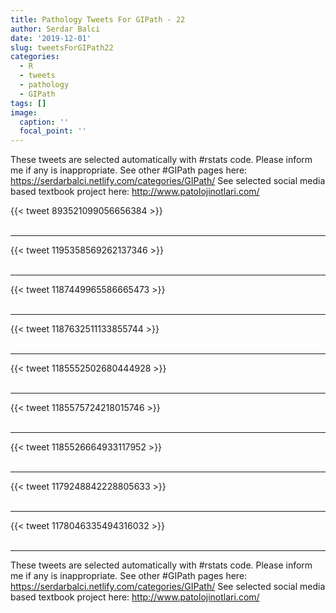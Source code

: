 ```yaml
---
title: Pathology Tweets For GIPath - 22
author: Serdar Balci
date: '2019-12-01'
slug: tweetsForGIPath22
categories:
  - R
  - tweets
  - pathology
  - GIPath
tags: []
image:
  caption: ''
  focal_point: ''
---
```



These tweets are selected automatically with #rstats code. Please inform me if any is inappropriate.
See other #GIPath pages here: https://serdarbalci.netlify.com/categories/GIPath/ 
See selected social media based textbook project here: http://www.patolojinotlari.com/

{{< tweet 893521099056656384 >}}
<br>
<br>
<hr>
{{< tweet 1195358569262137346 >}}
<br>
<br>
<hr>
{{< tweet 1187449965586665473 >}}
<br>
<br>
<hr>
{{< tweet 1187632511133855744 >}}
<br>
<br>
<hr>
{{< tweet 1185552502680444928 >}}
<br>
<br>
<hr>
{{< tweet 1185575724218015746 >}}
<br>
<br>
<hr>
{{< tweet 1185526664933117952 >}}
<br>
<br>
<hr>
{{< tweet 1179248842228805633 >}}
<br>
<br>
<hr>
{{< tweet 1178046335494316032 >}}
<br>
<br>
<hr>


These tweets are selected automatically with #rstats code. Please inform me if any is inappropriate.
See other #GIPath pages here: https://serdarbalci.netlify.com/categories/GIPath/ 
See selected social media based textbook project here: http://www.patolojinotlari.com/
